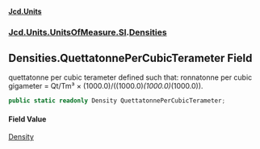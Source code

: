 #### [Jcd.Units](index.md 'index')
### [Jcd.Units.UnitsOfMeasure.SI](Jcd.Units.UnitsOfMeasure.SI.md 'Jcd.Units.UnitsOfMeasure.SI').[Densities](Densities.md 'Jcd.Units.UnitsOfMeasure.SI.Densities')

## Densities.QuettatonnePerCubicTerameter Field

quettatonne per cubic terameter defined such that: ronnatonne per cubic gigameter = Qt/Tm³ ×
(1000.0)/((1000.0)*(1000.0)*(1000.0)).

```csharp
public static readonly Density QuettatonnePerCubicTerameter;
```

#### Field Value
[Density](Density.md 'Jcd.Units.UnitTypes.Density')